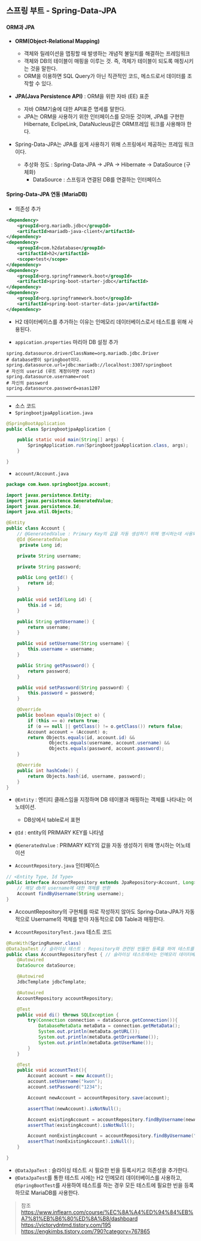 ## 스프링 부트 - Spring-Data-JPA

#### ORM과 JPA
- **ORM(Object-Relational Mapping)**
  - 객체와 릴레이션을 맵핑할 때 발생하는 개념적 불일치를 해결하는 프레임워크
  - 객체와 DB의 테이블이 매핑을 이루는 것. 즉, 객체가 테이블이 되도록 매칭시키는 것을 말한다.
  - ORM을 이용하면 SQL Query가 아닌 직관적인 코드, 메소드로서 데이터를 조작할 수 있다.

- **JPA(Java Persistence API)** : ORM을 위한 자바 (EE) 표준
  - 자바 ORM기술에 대한 API표준 명세를 말한다.
  - JPA는 ORM을 사용하기 위한 인터페이스를 모아둔 것이며, JPA를 구현한 Hibernate, EclipeLink, DataNucleus같은 ORM프레임 워크를 사용해야 한다.
- Spring-Data-JPA는 JPA를 쉽게 사용하기 위해 스프링에서 제공하는 프레임 워크이다.
  - 추상화 정도 : Spring-Data-JPA -> JPA -> Hibernate -> DataSource (구체화)
    - DataSource : 스프링과 연결된 DB를 연결하는 인터페이스

#### Spring-Data-JPA 연동 (MariaDB)

- 의존성 추가
```xml
<dependency>
    <groupId>org.mariadb.jdbc</groupId>
    <artifactId>mariadb-java-client</artifactId>
</dependency>
<dependency>
    <groupId>com.h2database</groupId>
    <artifactId>h2</artifactId>
    <scope>test</scope>
</dependency>
<dependency>
    <groupId>org.springframework.boot</groupId>
    <artifactId>spring-boot-starter-jdbc</artifactId>
</dependency>
<dependency>
    <groupId>org.springframework.boot</groupId>
    <artifactId>spring-boot-starter-data-jpa</artifactId>
</dependency>
```
- H2 데이터베이스를 추가하는 이유는 인메모리 데이터베이스로서 테스트를 위해 사용된다.

- `appication.properties` 마리아 DB 설정 추가
```properties
spring.datasource.driverClassName=org.mariadb.jdbc.Driver
# database명이 springboot이다.
spring.datasource.url=jdbc:mariadb://localhost:3307/springboot
# 자신의 userid (루트 계정이라면 root)
spring.datasource.username=root
# 자신의 password
spring.datasource.password=asas1207
```

---

- 소스 코드
- `SpringbootjpaApplication.java`
```java
@SpringBootApplication
public class SpringbootjpaApplication {

    public static void main(String[] args) {
        SpringApplication.run(SpringbootjpaApplication.class, args);
    }

}
```

- `account/Account.java`
```java
package com.kwon.springbootjpa.account;

import javax.persistence.Entity;
import javax.persistence.GeneratedValue;
import javax.persistence.Id;
import java.util.Objects;

@Entity
public class Account {
    // @GeneratedValue : Primary Key의 값을 자동 생성하기 위해 명시하는데 사용되는 어노테이션
    @Id @GeneratedValue
     private Long id;

    private String username;

    private String password;

    public Long getId() {
        return id;
    }

    public void setId(Long id) {
        this.id = id;
    }

    public String getUsername() {
        return username;
    }

    public void setUsername(String username) {
        this.username = username;
    }

    public String getPassword() {
        return password;
    }

    public void setPassword(String password) {
        this.password = password;
    }

    @Override
    public boolean equals(Object o) {
        if (this == o) return true;
        if (o == null || getClass() != o.getClass()) return false;
        Account account = (Account) o;
        return Objects.equals(id, account.id) &&
                Objects.equals(username, account.username) &&
                Objects.equals(password, account.password);
    }

    @Override
    public int hashCode() {
        return Objects.hash(id, username, password);
    }
}

```
- `@Entity` : 엔티티 클래스임을 지정하며 DB 테이블과 매핑하는 객체를 나타내는 어노테이션.
  - DB상에서 table로서 표현
- `@Id` : entity의 PRIMARY KEY를 나타냄
- `@GeneratedValue` : PRIMARY KEY의 값을 자동 생성하기 위해 명시하는 어노테이션

- `AccountRepository.java` 인터페이스
```java
// <Entity Type, Id Type>
public interface AccountRepository extends JpaRepository<Account, Long> {
    // 해당 db의 username에 대한 객체를 반환
    Account findByUsername(String username);
}
```
- AccountRepository의 구현체를 따로 작성하지 않아도 Spring-Data-JPA가 자동적으로 Username의 객체를 받아 자동적으로 DB Table과 매핑한다.


- `AccountRepositoryTest.java` 테스트 코드
```java
@RunWith(SpringRunner.class)
@DataJpaTest // 슬라이싱 테스트 : Repository와 관련된 빈들만 등록을 하여 테스트를 만드는 것
public class AccountRepositoryTest { // 슬라이싱 테스트에서는 인메모리 데이터베이스가 필요
    @Autowired
    DataSource dataSource;

    @Autowired
    JdbcTemplate jdbcTemplate;

    @Autowired
    AccountRepository accountRepository;

    @Test
    public void di() throws SQLException {
        try(Connection connection = dataSource.getConnection()){
            DatabaseMetaData metaData = connection.getMetaData();
            System.out.println(metaData.getURL());
            System.out.println(metaData.getDriverName());
            System.out.println(metaData.getUserName());
        }
    }

    @Test
    public void accountTest(){
        Account account = new Account();
        account.setUsername("kwon");
        account.setPassword("1234");

        Account newAccount = accountRepository.save(account);

        assertThat(newAccount).isNotNull();

        Account existingAccount = accountRepository.findByUsername(newAccount.getUsername());
        assertThat(existingAccount).isNotNull();

        Account nonExistingAccount = accountRepository.findByUsername("kyu");
        assertThat(nonExistingAccount).isNull();
    }

}
```
- `@DataJpaTest` : 슬라이싱 테스트 시 필요한 빈을 등록시키고 의존성을 추가한다.
- `@DataJpaTest`를 통한 테스트 시에는 H2 인메모리 데이터베이스를 사용하고, `@SpringBootTest`를 사용하여 테스트를 하는 경우 모든 테스트에 필요한 빈을 등록하므로 MariaDB를 사용한다.



> 참조
> <https://www.inflearn.com/course/%EC%8A%A4%ED%94%84%EB%A7%81%EB%B6%80%ED%8A%B8/dashboard>
> <https://victorydntmd.tistory.com/195>
> <https://engkimbs.tistory.com/790?category=767865>
